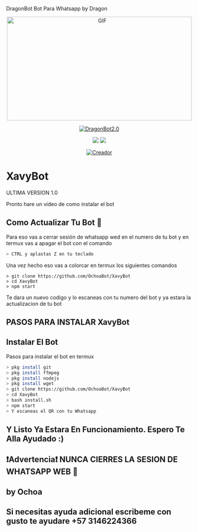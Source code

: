 DragonBot Bot Para Whatsapp by Dragon

<p align="center">
<img src="https://github.com/Ochoabot/DragonBot.20/blob/main/temples/ezgif-4-5e4fce2c4bbe.gif" alt="GIF" width="500" height="281"/>
</p>
<p align="center">
<a href="#"><img title="DragonBot2.0" src="https://img.shields.io/badge/XavyBot -purple?colorA=%cc33ff&colorB=%cc33ff&style=for-the-badge"></a>
</p>

<p align="center">
    <img
        src="https://img.shields.io/badge/node.js%20-%2343853D.svg?&style=for-the-badge&logo=node.js&logoColor=white" />
    <img
        src="https://img.shields.io/badge/javascript%20-%23323330.svg?&style=for-the-badge&logo=javascript&logoColor=%23F7DF1E" />
</p>

<p align="center">
<a href="https://github.com/OchoaBot"><img title="Creador" src="https://img.shields.io/badge/Author-OchoaBot-purple.svg?style=for-the-badge&logo=github"></a>
</p>


# XavyBot
ULTIMA VERSION 1.0

Pronto hare un video de como instalar el bot


## Como Actualizar Tu Bot 🔄
Para eso vas a cerrar sesión de whatsapp wed en el numero de tu bot y en termux vas a apagar el bot con el comando

```bash
> CTRL y aplastas Z en tu teclado
```

Una vez hecho eso vas a colorcar en termux los siguientes comandos

```rm -rf XavyBot
> git clone https://github.com/OchoaBot/XavyBot
> cd XavyBot
> npm start
```

Te dara un nuevo codigo y lo escaneas con tu numero del bot y ya estara la actualizacion de tu bot






## PASOS PARA INSTALAR XavyBot


## Instalar El Bot
Pasos para instalar el bot en termux

```bash
> pkg install git
> pkg install ffmpeg
> pkg install nodejs
> pkg install wget
> git clone https://github.com/OchoaBot/XavyBot
> cd XavyBot
> bash install.sh
> npm start
> Y escaneas el QR con tu Whatsapp
```




## Y Listo Ya Estara En Funcionamiento. Espero Te Alla Ayudado :)





## ❗Advertencia❗ NUNCA CIERRES LA SESION DE WHATSAPP WEB 🚫





## by Ochoa




## Si necesitas ayuda adicional escribeme con gusto te ayudare  +57 3146224366



